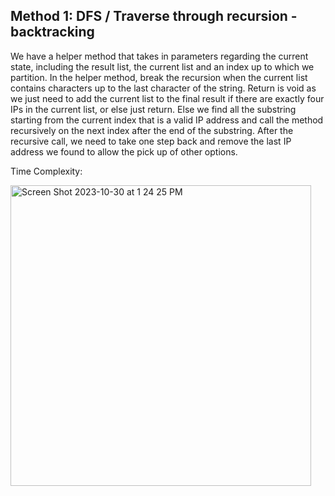 ## Method 1: DFS / Traverse through recursion - backtracking

We have a helper method that takes in parameters regarding the current state, including the result list, the current list and an 
index up to which we partition. In the helper method, break the recursion when the current list contains characters up to the last
character of the string. Return is void as we just need to add the current list to the final result if there are exactly four 
IPs in the current list, or else just return. Else we find all the substring starting from the current index that is a valid IP 
address and call the method recursively on the next index after the end of the substring. After the recursive call, we need to take 
one step back and remove the last IP address we found to allow the pick up of other options.

Time Complexity: 

<img width="481" alt="Screen Shot 2023-10-30 at 1 24 25 PM" src="https://github.com/MaiJi97/Leetcode/assets/106039830/25bfd0f8-d3e6-4558-8f07-9c81adafb96f.png">
